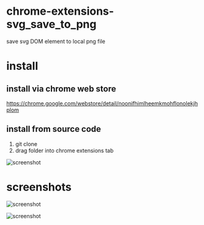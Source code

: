 # chrome-extensions-svg_save_to_png
save svg DOM element to local png file
# install
## install via chrome web store
https://chrome.google.com/webstore/detail/noonifhimlheemkmohflonolekjhplom
## install from source code
1. git clone
2. drag folder into chrome extensions tab

![screenshot](https://github.com/kmrk/chrome-extention-svg_save_to_png/blob/master/images/install.png)



# screenshots
![screenshot](https://github.com/kmrk/chrome-extention-svg_save_to_png/blob/master/images/screenshot1.png)

![screenshot](https://github.com/kmrk/chrome-extention-svg_save_to_png/blob/master/images/screenshot.png)
